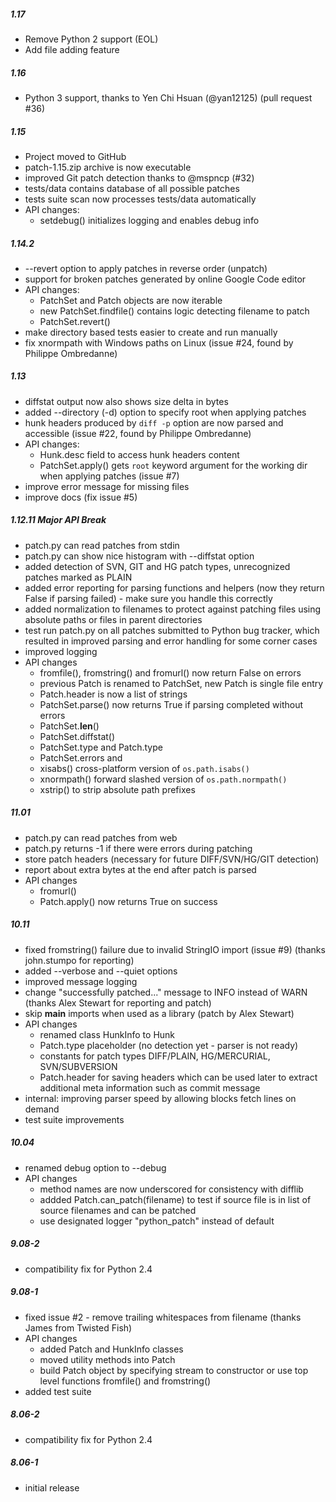 ##### 1.17
  - Remove Python 2 support (EOL)
  - Add file adding feature

##### 1.16

  - Python 3 support, thanks to Yen Chi Hsuan (@yan12125)
    (pull request #36)

##### 1.15

  - Project moved to GitHub
  - patch-1.15.zip archive is now executable
  - improved Git patch detection thanks to @mspncp (#32)
  - tests/data contains database of all possible patches
  - tests suite scan now processes tests/data automatically
  - API changes:
    + setdebug() initializes logging and enables debug info

##### 1.14.2

   - --revert option to apply patches in reverse order (unpatch)
   - support for broken patches generated by online Google Code editor
   - API changes:
     + PatchSet and Patch objects are now iterable
     + new PatchSet.findfile() contains logic detecting filename to patch
     + PatchSet.revert()
   - make directory based tests easier to create and run manually
   - fix xnormpath with Windows paths on Linux
     (issue #24, found by Philippe Ombredanne)

##### 1.13

   - diffstat output now also shows size delta in bytes
   - added --directory (-d) option to specify root when applying patches
   - hunk headers produced by `diff -p` option are now parsed and accessible
     (issue #22, found by Philippe Ombredanne)
   - API changes:
     + Hunk.desc field to access hunk headers content
     + PatchSet.apply() gets `root` keyword argument for the working dir
       when applying patches (issue #7)
   - improve error message for missing files
   - improve docs (fix issue #5)

##### 1.12.11  Major API Break

   - patch.py can read patches from stdin
   - patch.py can show nice histogram with --diffstat option
   - added detection of SVN, GIT and HG patch types, unrecognized
     patches marked as PLAIN
   - added error reporting for parsing functions and helpers (now they
     return False if parsing failed) - make sure you handle this correctly
   - added normalization to filenames to protect against patching files
     using absolute paths or files in parent directories
   - test run patch.py on all patches submitted to Python bug tracker, which
     resulted in improved parsing and error handling for some corner cases
   - improved logging
   - API changes
     * fromfile(), fromstring() and fromurl() now return False on errors
     * previous Patch is renamed to PatchSet, new Patch is single file entry
     * Patch.header is now a list of strings
     * PatchSet.parse() now returns True if parsing completed without errors
     + PatchSet.__len__()
     + PatchSet.diffstat()
     + PatchSet.type and Patch.type
     + PatchSet.errors and 
     + xisabs() cross-platform version of `os.path.isabs()`
     + xnormpath() forward slashed version of `os.path.normpath()`
     + xstrip() to strip absolute path prefixes

##### 11.01

   - patch.py can read patches from web
   - patch.py returns -1 if there were errors during patching
   - store patch headers (necessary for future DIFF/SVN/HG/GIT detection)
   - report about extra bytes at the end after patch is parsed
   - API changes
     + fromurl()
     * Patch.apply() now returns True on success

##### 10.11

   - fixed fromstring() failure due to invalid StringIO import (issue #9)
     (thanks john.stumpo for reporting)
   - added --verbose and --quiet options
   - improved message logging
   - change "successfully patched..." message to INFO instead of WARN
     (thanks Alex Stewart for reporting and patch)
   - skip __main__ imports when used as a library (patch by Alex Stewart)
   - API changes
      * renamed class HunkInfo to Hunk
      + Patch.type placeholder (no detection yet - parser is not ready)
      + constants for patch types DIFF/PLAIN, HG/MERCURIAL, SVN/SUBVERSION
      + Patch.header for saving headers which can be used later to extract
        additional meta information such as commit message
   - internal: improving parser speed by allowing blocks fetch lines on
               demand
   - test suite improvements

##### 10.04

   - renamed debug option to --debug
   - API changes
     * method names are now underscored for consistency with difflib
     + addded Patch.can_patch(filename) to test if source file is in list
       of source filenames and can be patched
     * use designated logger "python_patch" instead of default

##### 9.08-2

   - compatibility fix for Python 2.4

##### 9.08-1

   - fixed issue #2 - remove trailing whitespaces from filename
     (thanks James from Twisted Fish)
   - API changes
     + added Patch and HunkInfo classes
     * moved utility methods into Patch
     + build Patch object by specifying stream to constructor
       or use top level functions fromfile() and fromstring()
   - added test suite

##### 8.06-2

   - compatibility fix for Python 2.4

##### 8.06-1

   - initial release
